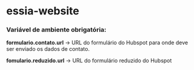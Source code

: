 # essia-website

### Variável de ambiente obrigatória:
**formulario.contato.url** -> URL do formulário do Hubspot para onde deve ser enviado os dados de contato.

**fomulario.reduzido.url** -> URL do formulário reduzido do Hubspot
